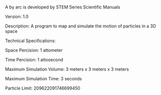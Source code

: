 A by arc is developed by STEM Series Scientific Manuals

Version: 1.0

Description: A program to map and simulate the motion of particles in a 3D space

Technical Specifications:

Space Percision: 1 attometer

Time Percision: 1 attosecond

Maximum Simulation Volume: 3 meters x 3 meters x 3 meters

Maximum Simulation Time: 3 seconds

Particle Limit: 209622091746699450
